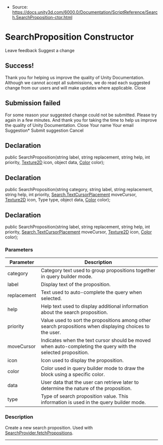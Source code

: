 * Source: https://docs.unity3d.com/6000.0/Documentation/ScriptReference/Search.SearchProposition-ctor.html

# SearchProposition Constructor
Leave feedback
Suggest a change
## Success!
Thank you for helping us improve the quality of Unity Documentation. Although we cannot accept all submissions, we do read each suggested change from our users and will make updates where applicable.
Close
## Submission failed
For some reason your suggested change could not be submitted. Please <a>try again</a> in a few minutes. And thank you for taking the time to help us improve the quality of Unity Documentation.
Close
Your name Your email Suggestion* Submit suggestion
Cancel
## Declaration
public SearchProposition(string label, string replacement, string help, int priority, [Texture2D](https://docs.unity3d.com/6000.0/Documentation/ScriptReference/Texture2D.html) icon, object data, [Color](https://docs.unity3d.com/6000.0/Documentation/ScriptReference/Color.html) color); 
## Declaration
public SearchProposition(string category, string label, string replacement, string help, int priority, [Search.TextCursorPlacement](https://docs.unity3d.com/6000.0/Documentation/ScriptReference/Search.TextCursorPlacement.html) moveCursor, [Texture2D](https://docs.unity3d.com/6000.0/Documentation/ScriptReference/Texture2D.html) icon, Type type, object data, [Color](https://docs.unity3d.com/6000.0/Documentation/ScriptReference/Color.html) color); 
## Declaration
public SearchProposition(string label, string replacement, string help, int priority, [Search.TextCursorPlacement](https://docs.unity3d.com/6000.0/Documentation/ScriptReference/Search.TextCursorPlacement.html) moveCursor, [Texture2D](https://docs.unity3d.com/6000.0/Documentation/ScriptReference/Texture2D.html) icon, [Color](https://docs.unity3d.com/6000.0/Documentation/ScriptReference/Color.html) color); 
### Parameters
Parameter | Description  
---|---  
category | Category text used to group propositions together in query builder mode.  
label | Display text of the proposition.  
replacement | Text used to auto-complete the query when selected.  
help | Help text used to display additional information about the search proposition.  
priority | Value used to sort the propositions among other search propositions when displaying choices to the user.  
moveCursor | Indicates when the text cursor should be moved when auto-completing the query with the selected proposition.  
icon | Icon used to display the proposition.  
color | Color used in query builder mode to draw the block using a specific color.  
data | User data that the user can retrieve later to determine the nature of the proposition.  
type | Type of search proposition value. This information is used in the query builder mode.  
### Description
Create a new search proposition.
Used with [SearchProvider.fetchPropositions](https://docs.unity3d.com/6000.0/Documentation/ScriptReference/Search.SearchProvider-fetchPropositions.html).
* * *
